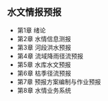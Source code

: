 ## 水文情报预报
- 第1章 绪论 
- 第2章 水情信息测报
- 第3章 河段洪水预报
- 第4章 流域降雨径流预报
- 第5章 水库水文预报
- 第6章 枯季径流预报
- 第7章 预报方案编制与作业预报
- 第8章 水情业务系统